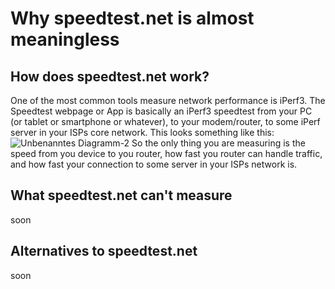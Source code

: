 # Why speedtest.net is almost meaningless

## How does speedtest.net work?
One of the most common tools measure network performance is iPerf3. 
The Speedtest webpage or App is basically an iPerf3 speedtest from your PC (or tablet or smartphone or whatever), to your modem/router, to some iPerf server in your ISPs core network. 
This looks something like this:
![Unbenanntes Diagramm-2](https://github.com/user-attachments/assets/83f9bbe9-20e4-4717-a250-32ea7af2002f)
So the only thing you are measuring is the speed from you device to you router, how fast you router can handle traffic, and how fast your connection to some server in your ISPs network is.

## What speedtest.net can't measure
soon
## Alternatives to speedtest.net
soon
